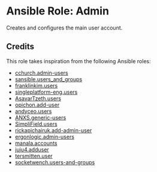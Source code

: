 # Ansible Role: Admin

Creates and configures the main user account.

## Credits

This role takes inspiration from the following Ansible roles:

- [cchurch.admin-users](https://github.com/cchurch/ansible-role-admin-users)
- [sansible.users_and_groups](https://github.com/sansible/users_and_groups)
- [franklinkim.users](https://github.com/weareinteractive/ansible-users)
- [singleplatform-eng.users](https://github.com/singleplatform-eng/ansible-users)
- [AsavarTzeth.users](https://github.com/AsavarTzeth/ansible-role-users)
- [opichon.add-user](https://github.com/opichon/ansible-add-user)
- [andyceo.users](https://github.com/andyceo/ansible-role-users)
- [ANXS.generic-users](https://github.com/ANXS/generic-users)
- [SimpliField.users](https://github.com/SimpliField/ansible-users)
- [rickapichairuk.add-admin-user](https://github.com/rickapichairuk/ansible-add-admin-user)
- [ergonlogic.admin-users](https://github.com/ergonlogic/ansible-role-admin-users)
- [manala.accounts](https://github.com/manala/ansible-role-accounts)
- [juju4.adduser](https://github.com/juju4/ansible-adduser)
- [tersmitten.user](https://github.com/Oefenweb/ansible-user)
- [socketwench.users-and-groups](https://github.com/socketwench/ansible-role-users-and-groups)
